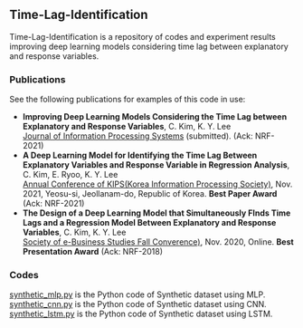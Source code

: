 ## Time-Lag-Identification
Time-Lag-Identification is a repository of codes and experiment results improving deep learning models considering time lag between explanatory and response variables.

### Publications
See the following publications for examples of this code in use:
 * **Improving Deep Learning Models Considering the Time Lag between Explanatory and Response Variables**, C. Kim, K. Y. Lee  
[Journal of Information Processing Systems](http://jips-k.org/) (submitted). (Ack: NRF-2021)
 * **A Deep Learning Model for Identifying the Time Lag Between Explanatory Variables and Response Variable in Regression Analysis**, C. Kim, E. Ryoo, K. Y. Lee  
[Annual Conference of KIPS(Korea Information Processing Society)](https://www.manuscriptlink.com/society/kips/conference/ack2021?societyAbbr=kips), Nov. 2021, Yeosu-si, Jeollanam-do, Republic of Korea. **Best Paper Award** (Ack: NRF-2021)
 * **The Design of a Deep Learning Model that Simultaneously FInds Time Lags and a Regression Model Between Explanatory and Response Variables**, C. Kim, K. Y. Lee  
[Society of e-Business Studies Fall Converence)](http://www.calsec.or.kr/databank/proceeding/calsec2020_fc_paper.html), Nov. 2020, Online. **Best Presentation Award** (Ack: NRF-2018)

### Codes
[synthetic_mlp.py](synthetic_mlp.py) is the Python code of Synthetic dataset using MLP.  
[synthetic_cnn.py](synthetic_cnn.py) is the Python code of Synthetic dataset using CNN.  
[synthetic_lstm.py](synthetic_lstm.py) is the Python code of Synthetic dataset using LSTM.
